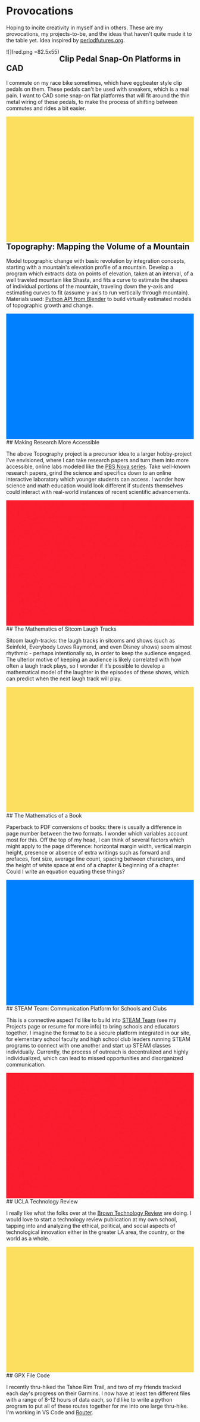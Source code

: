 # Provocations

Hoping to incite creativity in myself and in others. These are my provocations, my projects-to-be, and the ideas that haven't quite made it to the table yet. Idea inspired by [periodfutures.org](https://www.periodfutures.org/).

<div style="float: left">
    ![](red.png =82.5x55)
</div>
 <h2> Clip Pedal Snap-On Platforms in CAD </h2>
 
I commute on my race bike sometimes, which have eggbeater style clip pedals on them. These pedals can't be used with sneakers, which is a real pain. I want to CAD some snap-on flat platforms that will fit around the thin metal wiring of these pedals, to make the process of shifting between commutes and rides a bit easier.


<img align="left" src="yellow.png">
<h2> Topography: Mapping the Volume of a Mountain </h2>

Model topographic change with basic revolution by integration concepts, starting with a mountain's elevation profile of a mountain. Develop a program which extracts data on points of elevation, taken at an interval, of a well traveled mountain like Shasta, and fits a curve to estimate the shapes of individual portions of the mountain, traveling down the y-axis and estimating curves to fit (assume y-axis to run vertically through mountain). Materials used: [Python API from Blender](https://docs.blender.org/api/current/index.html) to build virtually estimated models of topographic growth and change.


<img align="left" src="blue.png">
## Making Research More Accessible

The above Topography project is a precursor idea to a larger hobby-project I’ve envisioned, where I can take research papers and turn them into more accessible, online labs modeled like the [PBS Nova series](https://www.pbs.org/wgbh/nova/labs/). Take well-known research papers, grind the science and specifics down to an online interactive laboratory which younger students can access. I wonder how science and math education would look different if students themselves could interact with real-world instances of recent scientific advancements. 


<img align="left" src="red.png">
## The Mathematics of Sitcom Laugh Tracks

Sitcom laugh-tracks: the laugh tracks in sitcoms and shows (such as Seinfeld, Everybody Loves Raymond, and even Disney shows) seem almost rhythmic - perhaps intentionally so, in order to keep the audience engaged. The ulterior motive of keeping an audience is likely correlated with how often a laugh track plays, so I wonder if it’s possible to develop a mathematical model of the laughter in the episodes of these shows, which can predict when the next laugh track will play.


<img align="left" src="yellow.png">
## The Mathematics of a Book

Paperback to PDF conversions of books: there is usually a difference in page number between the two formats. I wonder which variables account most for this. Off the top of my head, I can think of several factors which might apply to the page difference: horizontal margin width, vertical margin height, presence or absence of extra writings such as forward and prefaces, font size, average line count, spacing between characters, and the height of white space at end of a chapter & beginning of a chapter. Could I write an equation equating these things?


<img align="left" src="blue.png">
## STEAM Team: Communication Platform for Schools and Clubs

This is a connective aspect I'd like to build into [STEAM Team](steamteamorg.weebly.com) (see my Projects page or resume for more info) to bring schools and educators together. I imagine the format to be a secure platform integrated in our site, for elementary school faculty and high school club leaders running STEAM programs to connect with one another and start up STEAM classes individually. Currently, the process of outreach is decentralized and highly individualized, which can lead to missed opportunities and disorganized communication.


<img align="left" src="red.png">
## UCLA Technology Review

I really like what the folks over at the [Brown Technology Review](https://medium.com/brown-technology-review) are doing. I would love to start a technology review publication at my own school, tapping into and analyzing the ethical, political, and social aspects of technological innovation either in the greater LA area, the country, or the world as a whole. 

<img align="left" src="yellow.png">
## GPX File Code

I recently thru-hiked the Tahoe Rim Trail, and two of my friends tracked each day's progress on their Garmins. I now have at least ten different files with a range of 8-12 hours of data each, so I'd like to write a python program to put all of these routes together for me into one large thru-hike. I'm working in VS Code and [Router](https://readmeansrun.com/router/).
